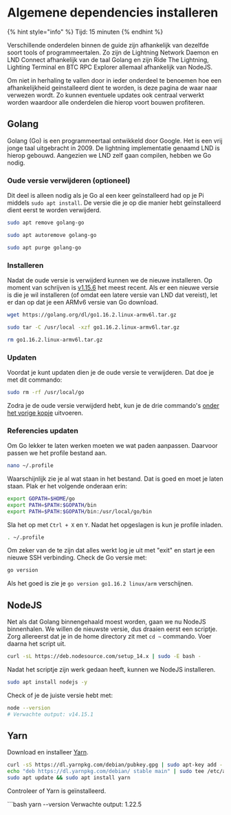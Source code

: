 # Algemene dependencies installeren

{% hint style="info" %}
Tijd: 15 minuten
{% endhint %}

Verschillende onderdelen binnen de guide zijn afhankelijk van dezelfde soort tools of programmeertalen. Zo zijn de Lightning Network Daemon en LND Connect afhankelijk van de taal Golang en zijn Ride The Lightning, Lighting Terminal en BTC RPC Explorer allemaal afhankelijk van NodeJS.

Om niet in herhaling te vallen door in ieder onderdeel te benoemen hoe een afhankelijkheid geinstalleerd dient te worden, is deze pagina de waar naar verwezen wordt. Zo kunnen eventuele updates ook centraal verwerkt worden waardoor alle onderdelen die hierop voort bouwen profiteren.

## Golang

Golang \(Go\) is een programmeertaal ontwikkeld door Google. Het is een vrij jonge taal uitgebracht in 2009. De lightning implementatie genaamd LND is hierop gebouwd. Aangezien we LND zelf gaan compilen, hebben we Go nodig.

### Oude versie verwijderen \(optioneel\)

Dit deel is alleen nodig als je Go al een keer geïnstalleerd had op je Pi middels `sudo apt install`. De versie die je op die manier hebt geïnstalleerd dient eerst te worden verwijderd.

```bash
sudo apt remove golang-go
```

```bash
sudo apt autoremove golang-go
```

```bash
sudo apt purge golang-go
```

### Installeren

Nadat de oude versie is verwijderd kunnen we de nieuwe installeren. Op moment van schrijven is [v1.15.6](https://golang.org/dl/) het meest recent. Als er een nieuwe versie is die je wil installeren \(of omdat een latere versie van LND dat vereist\), let er dan op dat je een ARMv6 versie van Go download.

```bash
wget https://golang.org/dl/go1.16.2.linux-armv6l.tar.gz
```

```bash
sudo tar -C /usr/local -xzf go1.16.2.linux-armv6l.tar.gz
```

```bash
rm go1.16.2.linux-armv6l.tar.gz
```

### Updaten

Voordat je kunt updaten dien je de oude versie te verwijderen. Dat doe je met dit commando:

```bash
sudo rm -rf /usr/local/go
```

Zodra je de oude versie verwijderd hebt, kun je de drie commando's [onder het vorige kopje](https://docs.theroadtonode.com/raspberry-pi/algemene-dependencies-installeren#installeren) uitvoeren.

### Referencies updaten

Om Go lekker te laten werken moeten we wat paden aanpassen. Daarvoor passen we het profile bestand aan.

```bash
nano ~/.profile
```

Waarschijnlijk zie je al wat staan in het bestand. Dat is goed en moet je laten staan. Plak er het volgende onderaan erin:

```bash
export GOPATH=$HOME/go
export PATH=$PATH:$GOPATH/bin
export PATH=$PATH:$GOPATH/bin:/usr/local/go/bin
```

Sla het op met `Ctrl + X` en `Y`. Nadat het opgeslagen is kun je profile inladen.

```bash
. ~/.profile
```

Om zeker van de te zijn dat alles werkt log je uit met "exit" en start je een nieuwe SSH verbinding. Check de Go versie met:

```bash
go version
```

Als het goed is zie je `go version go1.16.2 linux/arm` verschijnen.

## NodeJS

Net als dat Golang binnengehaald moest worden, gaan we nu NodeJS binnenhalen. We willen de nieuwste versie, dus draaien eerst een scriptje. Zorg allereerst dat je in de home directory zit met `cd ~` commando. Voer daarna het script uit.

```bash
curl -sL https://deb.nodesource.com/setup_14.x | sudo -E bash -
```

Nadat het scriptje zijn werk gedaan heeft, kunnen we NodeJS installeren.

```bash
sudo apt install nodejs -y
```

Check of je de juiste versie hebt met:

```bash
node --version
# Verwachte output: v14.15.1
```

## Yarn

Download en installeer [Yarn](https://classic.yarnpkg.com/en/docs/install).

```bash
curl -sS https://dl.yarnpkg.com/debian/pubkey.gpg | sudo apt-key add -
echo "deb https://dl.yarnpkg.com/debian/ stable main" | sudo tee /etc/apt/sources.list.d/yarn.list
sudo apt update && sudo apt install yarn
```

Controleer of Yarn is geïnstalleerd.

\`\`\`bash yarn --version Verwachte output: 1.22.5

